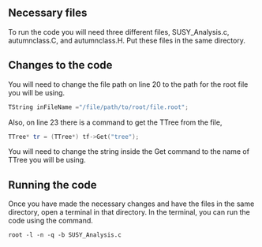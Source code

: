 ## Necessary files
To run the code you will need three different files, SUSY_Analysis.c, autumnclass.C, and autumnclass.H.
Put these files in the same directory.

## Changes to the code
You will need to change the file path on line 20 to the path for the root file you will be using. 
```c++
TString inFileName ="/file/path/to/root/file.root";
```
Also, on line 23 there is a command to get the TTree from the file,
```c++
TTree* tr = (TTree*) tf->Get("tree");
```
You will need to change the string inside the Get command to the name of TTree you will be using.

## Running the code
Once you have made the necessary changes and have the files in the same directory, open a terminal in that directory. 
In the terminal, you can run the code using the command.
```
root -l -n -q -b SUSY_Analysis.c
```
